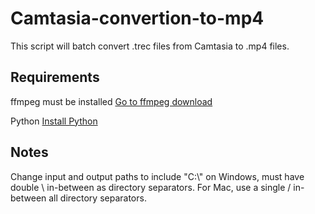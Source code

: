 # Camtasia-convertion-to-mp4
This script will batch convert .trec files from Camtasia to .mp4 files.
## Requirements

ffmpeg must be installed [Go to ffmpeg download](https://www.ffmpeg.org/)

Python [Install Python](https://www.python.org/downloads/)

## Notes

Change input and output paths to include "C:\\" on Windows, must have double \\ in-between as directory separators. For Mac, use a single / in-between all directory separators.